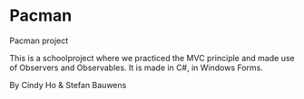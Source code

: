 # Pacman
Pacman project

This is a schoolproject where we practiced the MVC principle and made use of Observers and Observables. It is made in C#, in Windows Forms.

By Cindy Ho & Stefan Bauwens
